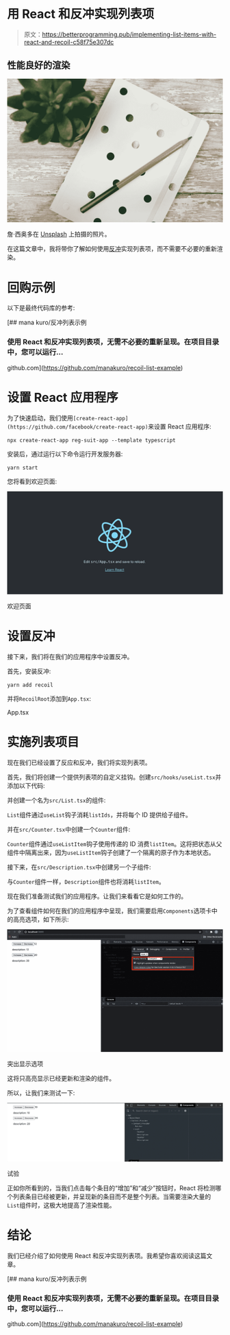 # 用 React 和反冲实现列表项

> 原文：<https://betterprogramming.pub/implementing-list-items-with-react-and-recoil-c58f75e307dc>

## 性能良好的渲染

![](img/75dfdbbc26f2525a54f4ee8d853f7a93.png)

詹·西奥多在 [Unsplash](https://unsplash.com?utm_source=medium&utm_medium=referral) 上拍摄的照片。

在这篇文章中，我将带你了解如何使用[反冲](https://github.com/facebookexperimental/Recoil)实现列表项，而不需要不必要的重新渲染。

# 回购示例

以下是最终代码库的参考:

[](https://github.com/manakuro/recoil-list-example) [## mana kuro/反冲列表示例

### 使用 React 和反冲实现列表项，无需不必要的重新呈现。在项目目录中，您可以运行…

github.com](https://github.com/manakuro/recoil-list-example) 

# 设置 React 应用程序

为了快速启动，我们使用`[create-react-app](https://github.com/facebook/create-react-app)`来设置 React 应用程序:

```
npx create-react-app reg-suit-app --template typescript
```

安装后，通过运行以下命令运行开发服务器:

```
yarn start
```

您将看到欢迎页面:

![](img/5b57df525b4319a86edc70c1270302ec.png)

欢迎页面

# 设置反冲

接下来，我们将在我们的应用程序中设置反冲。

首先，安装反冲:

```
yarn add recoil
```

并将`RecoilRoot`添加到`App.tsx`:

App.tsx

# 实施列表项目

现在我们已经设置了反应和反冲，我们将实现列表项。

首先，我们将创建一个提供列表项的自定义挂钩。创建`src/hooks/useList.tsx`并添加以下代码:

并创建一个名为`src/List.tsx`的组件:

`List`组件通过`useList`钩子消耗`listIds`，并将每个 ID 提供给子组件。

并在`src/Counter.tsx`中创建一个`Counter`组件:

`Counter`组件通过`useListItem`钩子使用传递的 ID 消费`listItem`。这将把状态从父组件中隔离出来，因为`useListItem`钩子创建了一个隔离的原子作为本地状态。

接下来，在`src/Description.tsx`中创建另一个子组件:

与`Counter`组件一样，`Description`组件也将消耗`listItem`。

现在我们准备测试我们的应用程序。让我们来看看它是如何工作的。

为了查看组件如何在我们的应用程序中呈现，我们需要启用`Components`选项卡中的高亮选项，如下所示:

![](img/4c6d2d70d01bb0a7e276b4a421079094.png)

突出显示选项

这将只高亮显示已经更新和渲染的组件。

所以，让我们来测试一下:

![](img/94f67094a700e7720becb22ca914084e.png)

试验

正如你所看到的，当我们点击每个条目的“增加”和“减少”按钮时，React 将检测哪个列表条目已经被更新，并呈现新的条目而不是整个列表。当需要渲染大量的`List`组件时，这极大地提高了渲染性能。

# 结论

我们已经介绍了如何使用 React 和反冲实现列表项。我希望你喜欢阅读这篇文章。

[](https://github.com/manakuro/recoil-list-example) [## mana kuro/反冲列表示例

### 使用 React 和反冲实现列表项，无需不必要的重新呈现。在项目目录中，您可以运行…

github.com](https://github.com/manakuro/recoil-list-example)
